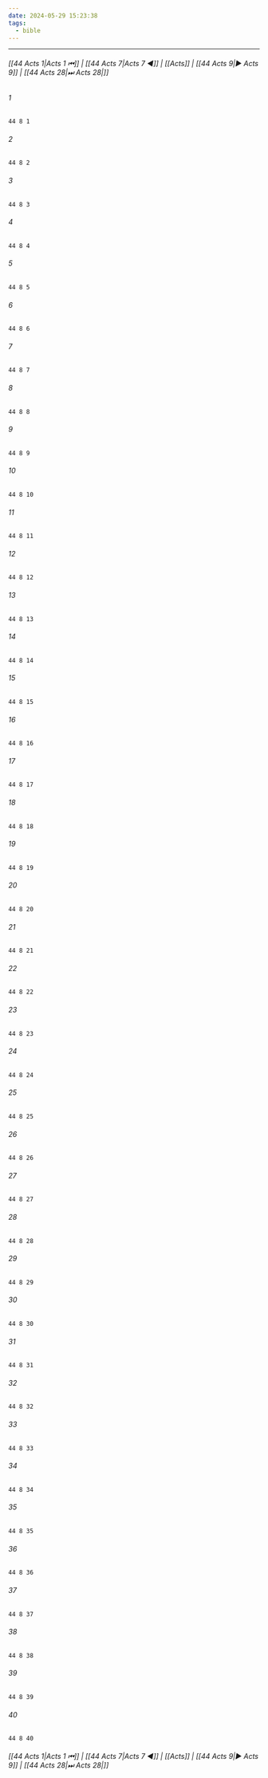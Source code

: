 ```yaml
---
date: 2024-05-29 15:23:38
tags:
  - bible
---
```

___

###### [[44 Acts 1|Acts 1 ⏮]] | [[44 Acts 7|Acts 7 ◀]] | [[Acts]] | [[44 Acts 9|▶ Acts 9]] | [[44 Acts 28|⏭ Acts 28|]]

###### 1
``` verse
44 8 1 
```
###### 2
``` verse
44 8 2 
```
###### 3
``` verse
44 8 3 
```
###### 4
``` verse
44 8 4 
```
###### 5
``` verse
44 8 5 
```
###### 6
``` verse
44 8 6 
```
###### 7
``` verse
44 8 7 
```
###### 8
``` verse
44 8 8 
```
###### 9
``` verse
44 8 9 
```
###### 10
``` verse
44 8 10 
```
###### 11
``` verse
44 8 11 
```
###### 12
``` verse
44 8 12 
```
###### 13
``` verse
44 8 13 
```
###### 14
``` verse
44 8 14 
```
###### 15
``` verse
44 8 15 
```
###### 16
``` verse
44 8 16 
```
###### 17
``` verse
44 8 17 
```
###### 18
``` verse
44 8 18 
```
###### 19
``` verse
44 8 19 
```
###### 20
``` verse
44 8 20 
```
###### 21
``` verse
44 8 21 
```
###### 22
``` verse
44 8 22 
```
###### 23
``` verse
44 8 23 
```
###### 24
``` verse
44 8 24 
```
###### 25
``` verse
44 8 25 
```
###### 26
``` verse
44 8 26 
```
###### 27
``` verse
44 8 27 
```
###### 28
``` verse
44 8 28 
```
###### 29
``` verse
44 8 29 
```
###### 30
``` verse
44 8 30 
```
###### 31
``` verse
44 8 31 
```
###### 32
``` verse
44 8 32 
```
###### 33
``` verse
44 8 33 
```
###### 34
``` verse
44 8 34 
```
###### 35
``` verse
44 8 35 
```
###### 36
``` verse
44 8 36 
```
###### 37
``` verse
44 8 37 
```
###### 38
``` verse
44 8 38 
```
###### 39
``` verse
44 8 39 
```
###### 40
``` verse
44 8 40 
```

###### [[44 Acts 1|Acts 1 ⏮]] | [[44 Acts 7|Acts 7 ◀]] | [[Acts]] | [[44 Acts 9|▶ Acts 9]] | [[44 Acts 28|⏭ Acts 28|]]

